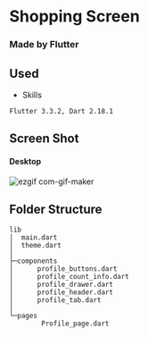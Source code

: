 # Shopping Screen
### Made by Flutter

## Used
- Skills
```
Flutter 3.3.2, Dart 2.18.1 
```

## Screen Shot
#### Desktop
![ezgif com-gif-maker](https://user-images.githubusercontent.com/55618626/191899987-76e1c597-9879-427c-b783-c383f6796164.gif)

## Folder Structure 
```
lib
│  main.dart
│  theme.dart
│
├─components
│      profile_buttons.dart
│      profile_count_info.dart
│      profile_drawer.dart
│      profile_header.dart
│      profile_tab.dart
│
└─pages
        Profile_page.dart
```
